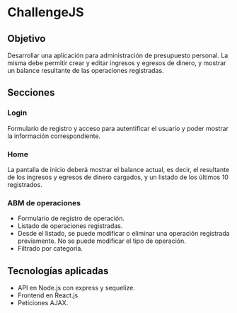 # ChallengeJS
## Objetivo
Desarrollar una aplicación para administración de presupuesto personal. La misma debe
permitir crear y editar ingresos y egresos de dinero, y mostrar un balance resultante de las
operaciones registradas.

## Secciones
### Login
Formulario de registro y acceso para autentificar el usuario y poder mostrar la información correspondiente. 

### Home
La pantalla de inicio deberá mostrar el balance actual, es decir, el resultante de los ingresos 
y egresos de dinero cargados, y un listado de los últimos 10 registrados.

### ABM de operaciones
  * Formulario de registro de operación.
  * Listado de operaciones registradas.
  * Desde el listado, se puede modificar o eliminar una operación registrada previamente. 
    No se puede modificar el tipo de operación.
  * Filtrado por categoría.

## Tecnologías aplicadas
  * API en Node.js con express y sequelize.
  * Frontend en React.js
  * Peticiones AJAX.
